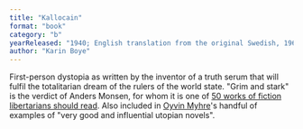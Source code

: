 ```yaml
---
title: "Kallocain"
format: "book"
category: "b"
yearReleased: "1940; English translation from the original Swedish, 1966"
author: "Karin Boye"
---
```

 First-person dystopia as written by the inventor of a truth serum that will  fulfil the totalitarian dream of the rulers of the world state. "Grim and stark"  is the verdict of Anders Monsen, for whom it is one of <a href="http://www.andersmonsen.com/50-works-of-fiction-libertarians-should-read/"> 50 works of fiction libertarians should read</a>. Also included in <a href="http://www.libertarian.co.uk/lapubs/cultn/cultn009.pdf">Oyvin Myhre</a>'s  handful of examples of "very good and influential utopian novels".
  